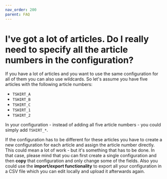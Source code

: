 ```yaml
---
nav_order: 200
parent: FAQ
---
```


# I've got a lot of articles. Do I really need to specify all the article numbers in the configuration?

If you have a lot of articles and you want to use the same configuration for all of them you can also use wildcards.
So let's assume you have five articles with the following article numbers:
- `TSHIRT_A`
- `TSHIRT_B`
- `TSHIRT_C`
- `TSHIRT_1`
- `TSHIRT_2`

In your configuration - instead of adding all five article numbers - you could simply add `TSHIRT_*`.

If the configuration has to be different for these articles you have to create a new configuration for each article and assign
the article number directly. This could mean a lot of work - but it's something that has to be done.
In that case, please mind that you can first create a single configuration and then **copy** that configuration and only change some of the fields.
Also you could use the **import/export functionality** to export all your configuration in a CSV file which you can edit locally and upload it afterwards again.
